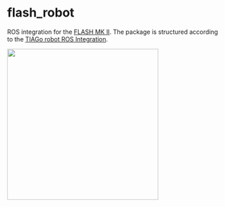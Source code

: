 # flash_robot

ROS integration for the [FLASH MK II](https://www.edinburgh-robotics.org/equipment/robotarium-west-field-systems-humanoid/flash-robot). The package is structured according to the [TIAGo robot ROS Integration](https://github.com/pal-robotics/tiago_robot).

<img src="https://s3.amazonaws.com/poly-screenshots.angel.co/Project/85/245278/1480f251a33df7bb4f17c40061490969-original.png" width="350"/>
